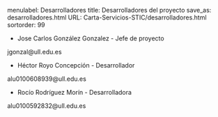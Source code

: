 menulabel: Desarrolladores
title: Desarrolladores del proyecto
save_as: desarrolladores.html
URL: Carta-Servicios-STIC/desarrolladores.html
sortorder: 99

<div class="section">
    <ul class="nav nav-tabs header">
        <li class="active"><i class="fa fa-user"></i> Jose Carlos González Gonzalez - Jefe de proyecto</li>
    </ul>
    <div class="content">
        <div class="row-fluid">
            <div class="vcard">
                <i class="fa fa-envelope"></i><span class="email"> jgonzal@ull.edu.es </a></span><br>
            </div>
        </div>
    </div>
</div>

<div class="section">
    <ul class="nav nav-tabs header">
        <li class="active"><i class="fa fa-user"></i> Héctor Royo Concepción - Desarrollador</li>
    </ul>
    <div class="content">
        <div class="row-fluid">
            <div class="vcard">
                <i class="fa fa-envelope"></i><span class="email"> alu0100608939@ull.edu.es</a></span><br>
            </div>
        </div>
    </div>
</div>

<div class="section">
    <ul class="nav nav-tabs header">
        <li class="active"><i class="fa fa-user"></i> Rocío Rodríguez Morín - Desarrolladora</li>
    </ul>
    <div class="content">
        <div class="row-fluid">
            <div class="vcard">
                <i class="fa fa-envelope"></i><span class="email"> alu0100592832@ull.edu.es</a></span><br>
            </div>
        </div>
    </div>
</div>
